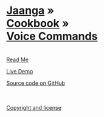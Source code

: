 [Jaanga](../../index.html ) &raquo;<br>[Cookbook]( ../index.html ) &raquo;<br>[Voice Commands]( ./index.html )
===
<br>

<div id=rm >
	<a href=JavaScript:displayPage("#readme.md#rm"); >Read Me</a>
</div>


<i class="fa fa-external-link"></i> [Live Demo]( http://jaanga.github.com/cookbook/voice-commands/latest/ ) 

<i class="fa fa-external-link"></i> [Source code on GitHub]( https://github.com/jaanga/cookbook/tree/gh-pages/voice-commands )  
<br>
<br>

<i class="fa fa-external-link"></i> [Copyright and license]( https://github.com/jaanga/jaanga.github.io/blob/master/jaanga-copyright-and-mit-license.md )